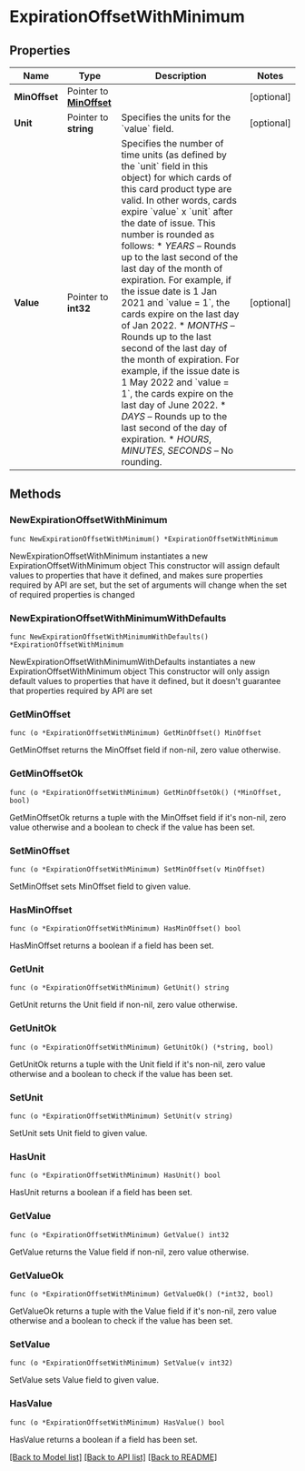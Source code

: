 # ExpirationOffsetWithMinimum

## Properties

Name | Type | Description | Notes
------------ | ------------- | ------------- | -------------
**MinOffset** | Pointer to [**MinOffset**](MinOffset.md) |  | [optional] 
**Unit** | Pointer to **string** | Specifies the units for the &#x60;value&#x60; field. | [optional] 
**Value** | Pointer to **int32** | Specifies the number of time units (as defined by the &#x60;unit&#x60; field in this object) for which cards of this card product type are valid. In other words, cards expire &#x60;value&#x60; x &#x60;unit&#x60; after the date of issue.  This number is rounded as follows:  * *YEARS* – Rounds up to the last second of the last day of the month of expiration. For example, if the issue date is 1 Jan 2021 and &#x60;value &#x3D; 1&#x60;, the cards expire on the last day of Jan 2022.  * *MONTHS* – Rounds up to the last second of the last day of the month of expiration. For example, if the issue date is 1 May 2022 and &#x60;value &#x3D; 1&#x60;, the cards expire on the last day of June 2022.  * *DAYS* – Rounds up to the last second of the day of expiration.  * *HOURS*, *MINUTES*, *SECONDS* – No rounding. | [optional] 

## Methods

### NewExpirationOffsetWithMinimum

`func NewExpirationOffsetWithMinimum() *ExpirationOffsetWithMinimum`

NewExpirationOffsetWithMinimum instantiates a new ExpirationOffsetWithMinimum object
This constructor will assign default values to properties that have it defined,
and makes sure properties required by API are set, but the set of arguments
will change when the set of required properties is changed

### NewExpirationOffsetWithMinimumWithDefaults

`func NewExpirationOffsetWithMinimumWithDefaults() *ExpirationOffsetWithMinimum`

NewExpirationOffsetWithMinimumWithDefaults instantiates a new ExpirationOffsetWithMinimum object
This constructor will only assign default values to properties that have it defined,
but it doesn't guarantee that properties required by API are set

### GetMinOffset

`func (o *ExpirationOffsetWithMinimum) GetMinOffset() MinOffset`

GetMinOffset returns the MinOffset field if non-nil, zero value otherwise.

### GetMinOffsetOk

`func (o *ExpirationOffsetWithMinimum) GetMinOffsetOk() (*MinOffset, bool)`

GetMinOffsetOk returns a tuple with the MinOffset field if it's non-nil, zero value otherwise
and a boolean to check if the value has been set.

### SetMinOffset

`func (o *ExpirationOffsetWithMinimum) SetMinOffset(v MinOffset)`

SetMinOffset sets MinOffset field to given value.

### HasMinOffset

`func (o *ExpirationOffsetWithMinimum) HasMinOffset() bool`

HasMinOffset returns a boolean if a field has been set.

### GetUnit

`func (o *ExpirationOffsetWithMinimum) GetUnit() string`

GetUnit returns the Unit field if non-nil, zero value otherwise.

### GetUnitOk

`func (o *ExpirationOffsetWithMinimum) GetUnitOk() (*string, bool)`

GetUnitOk returns a tuple with the Unit field if it's non-nil, zero value otherwise
and a boolean to check if the value has been set.

### SetUnit

`func (o *ExpirationOffsetWithMinimum) SetUnit(v string)`

SetUnit sets Unit field to given value.

### HasUnit

`func (o *ExpirationOffsetWithMinimum) HasUnit() bool`

HasUnit returns a boolean if a field has been set.

### GetValue

`func (o *ExpirationOffsetWithMinimum) GetValue() int32`

GetValue returns the Value field if non-nil, zero value otherwise.

### GetValueOk

`func (o *ExpirationOffsetWithMinimum) GetValueOk() (*int32, bool)`

GetValueOk returns a tuple with the Value field if it's non-nil, zero value otherwise
and a boolean to check if the value has been set.

### SetValue

`func (o *ExpirationOffsetWithMinimum) SetValue(v int32)`

SetValue sets Value field to given value.

### HasValue

`func (o *ExpirationOffsetWithMinimum) HasValue() bool`

HasValue returns a boolean if a field has been set.


[[Back to Model list]](../README.md#documentation-for-models) [[Back to API list]](../README.md#documentation-for-api-endpoints) [[Back to README]](../README.md)


